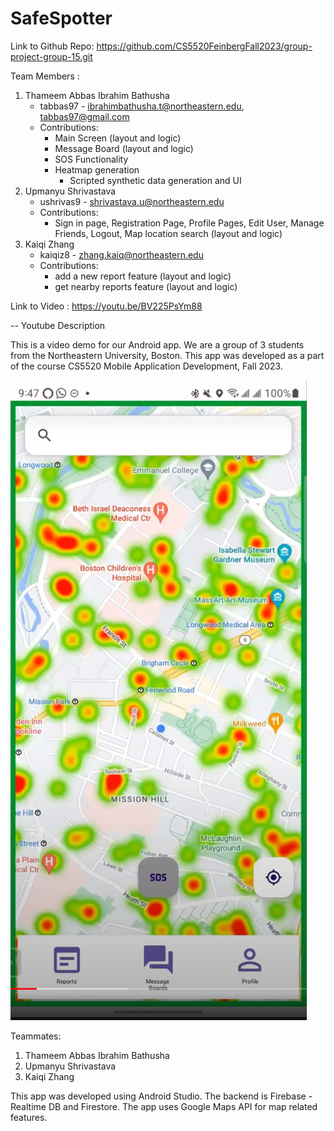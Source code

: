 # SafeSpotter

Link to Github Repo: <https://github.com/CS5520FeinbergFall2023/group-project-group-15.git>

Team Members :

1. Thameem Abbas Ibrahim Bathusha
    - tabbas97 - <ibrahimbathusha.t@northeastern.edu>, <tabbas97@gmail.com>
    - Contributions:
        - Main Screen (layout and logic)
        - Message Board (layout and logic)
        - SOS Functionality
        - Heatmap generation
            - Scripted synthetic data generation and UI
2. Upmanyu Shrivastava
    - ushrivas9 - <shrivastava.u@northeastern.edu>
    - Contributions:
        - Sign in page, Registration Page, Profile Pages, Edit User, Manage Friends, Logout, Map location search (layout and logic)
3. Kaiqi Zhang
    - kaiqiz8 - <zhang.kaiq@northeastern.edu>
    - Contributions:
        - add a new report feature (layout and logic)
        - get nearby reports feature (layout and logic)

Link to Video : <https://youtu.be/BV225PsYm88>

-- Youtube Description

This is a video demo for our Android app. We are a group of 3 students from the Northeastern University, Boston.
This app was developed as a part of the course CS5520 Mobile Application Development, Fall 2023.

![Screenshot](./Screenshot.png)

Teammates:

1. Thameem Abbas Ibrahim Bathusha
2. Upmanyu Shrivastava
3. Kaiqi Zhang

This app was developed using Android Studio. The backend is Firebase - Realtime DB and Firestore.
The app uses Google Maps API for map related features.

